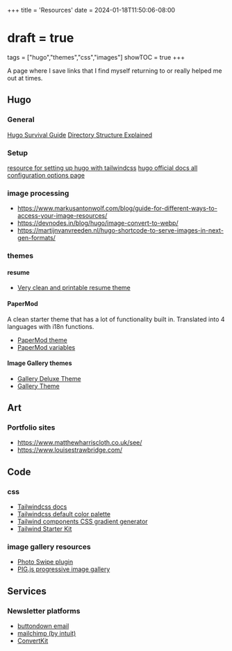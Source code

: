 +++
title = 'Resources'
date = 2024-01-18T11:50:06-08:00
# draft = true
tags = ["hugo","themes","css","images"]
showTOC = true
+++

A page where I save links that I find myself returning to or really helped me out at times.

## Hugo  

### General

[Hugo Survival Guide](https://janert.me/guides/hugo-survival-guide/)
[Directory Structure Explained](https://www.jakewiesler.com/blog/hugo-directory-structure)

### Setup

[resource for setting up hugo with tailwindcss](https://www.unsungnovelty.org/posts/03/2022/how-to-add-tailwind-css-3-to-a-hugo-website-in-2022/)
[hugo official docs all configuration options page](https://gohugo.io/getting-started/configuration/)

### image processing  

- https://www.markusantonwolf.com/blog/guide-for-different-ways-to-access-your-image-resources/
- https://devnodes.in/blog/hugo/image-convert-to-webp/
- https://martijnvanvreeden.nl/hugo-shortcode-to-serve-images-in-next-gen-formats/

### themes

#### resume  

- [Very clean and printable resume theme](https://gitlab.com/mertbakir/resume-a4)

#### PaperMod

A clean starter theme that has a lot of functionality built in. Translated into 4 languages with i18n functions.

- [PaperMod theme](https://github.com/adityatelange/hugo-PaperMod/wiki/Installation)
- [PaperMod variables](https://github.com/adityatelange/hugo-PaperMod/wiki/Variables)

#### Image Gallery themes

- [Gallery Deluxe Theme](https://github.com/bep/gallerydeluxe)
- [Gallery Theme](https://github.com/nicokaiser/hugo-theme-gallery)

## Art  

### Portfolio sites

- https://www.matthewharriscloth.co.uk/see/
- https://www.louisestrawbridge.com/

## Code

### css  

- [Tailwindcss docs](https://tailwindcss.com/docs/installation)
- [Tailwindcss default color palette](https://tailwindcss.com/docs/customizing-colors)
- [Tailwind components CSS gradient generator](https://tailwindcomponents.com/gradient-generator/)
- [Tailwind Starter Kit](https://www.creative-tim.com/learning-lab/tailwind-starter-kit/documentation/download)

### image gallery resources

- [Photo Swipe plugin](https://github.com/dimsemenov/PhotoSwipe)
- [PIG.js progressive image gallery](https://github.com/schlosser/pig.js)

## Services  

### Newsletter platforms  

- [buttondown email](https://buttondown.email/)  
- [mailchimp (by intuit)](https://mailchimp.com/)
- [ConvertKit](https://convertkit.com/)

